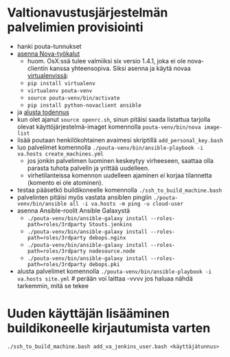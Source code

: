 Valtionavustusjärjestelmän palvelimien provisiointi
===================================================

* hanki pouta-tunnukset
* [asenna Nova-työkalut](https://research.csc.fi/pouta-install-client)
  - huom. OsX:ssä tulee valmiiksi six versio 1.4.1, joka ei ole nova-clientin kanssa yhteensopiva. Siksi asenna ja käytä novaa [virtualenvissä](http://docs.python-guide.org/en/latest/dev/virtualenvs/):
  - `pip install virtualenv`
  - `virtualenv pouta-venv`
  - `source pouta-venv/bin/activate`
  - `pip install python-novaclient ansible`
* ja [alusta todennus](https://research.csc.fi/pouta-credentials)
* kun olet ajanut `source openrc.sh`, sinun pitäisi saada listattua tarjolla olevat käyttöjärjestelmä-imaget komennolla `pouta-venv/bin/nova image-list`
* lisää poutaan henkilökohtainen avaimesi skriptillä `add_personal_key.bash`
* luo palvelimet komennolla `./pouta-venv/bin/ansible-playbook -i va.hosts create_machines.yml`
  - jos jonkin palvelimen luominen keskeytyy virheeseen, saattaa olla parasta tuhota palvelin ja yrittää uudelleen. 
  - virhetilanteissa komennon uudelleen ajaminen _ei_ korjaa tilannetta (komento ei ole atominen).
* testaa pääsetkö buildikoneelle komennolla `./ssh_to_build_machine.bash`
* palvelinten pitäisi myös vastata ansiblen pingiin `./pouta-venv/bin/ansible all -i va.hosts -m ping -u cloud-user`
* asenna Ansible-roolit Ansible Galaxystä
  - `./pouta-venv/bin/ansible-galaxy install --roles-path=roles/3rdparty Stouts.jenkins`
  - `./pouta-venv/bin/ansible-galaxy install --roles-path=roles/3rdparty debops.nginx`
  - `./pouta-venv/bin/ansible-galaxy install --roles-path=roles/3rdparty nodesource.node`
  - `./pouta-venv/bin/ansible-galaxy install --roles-path=roles/3rdparty debops.pki`
* alusta palvelimet komennolla `./pouta-venv/bin/ansible-playbook -i va.hosts site.yml`  # perään voi laittaa -vvvv jos haluaa nähdä tarkemmin, mitä se tekee


# Uuden käyttäjän lisääminen buildikoneelle kirjautumista varten
`./ssh_to_build_machine.bash add_va_jenkins_user.bash <käyttäjätunnus>`